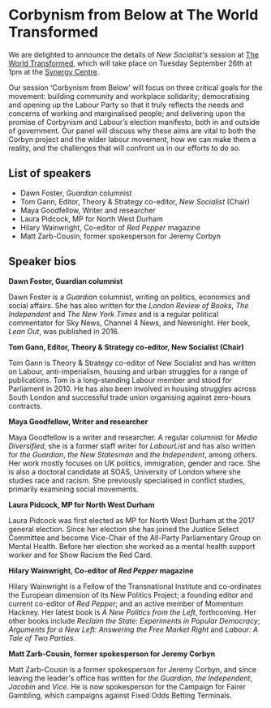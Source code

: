 Corbynism from Below at The World Transformed
=============================================

We are delighted to announce the details of *New Socialist's* session at
[The World Transformed](https://theworldtransformed.org/), which will
take place on Tuesday September 26th at 1pm at the [Synergy
Centre](http://www.thesynergycentre.org/).

Our session ‘Corbynism from Below’ will focus on three critical goals
for the movement: building community and workplace solidarity;
democratising and opening up the Labour Party so that it truly reflects
the needs and concerns of working and marginalised people; and
delivering upon the promise of Corbynism and Labour’s election
manifesto, both in and outside of government. Our panel will discuss why
these aims are vital to both the Corbyn project and the wider labour
movement, how we can make them a reality, and the challenges that will
confront us in our efforts to do so.

List of speakers
----------------

-   Dawn Foster, *Guardian* columnist
-   Tom Gann, Editor, Theory & Strategy co-editor, *New Socialist*
    (Chair)
-   Maya Goodfellow, Writer and researcher
-   Laura Pidcock, MP for North West Durham
-   Hilary Wainwright, Co-editor of *Red Pepper* magazine
-   Matt Zarb-Cousin, former spokesperson for Jeremy Corbyn

Speaker bios
------------

**Dawn Foster, Guardian columnist**

Dawn Foster is a *Guardian* columnist, writing on politics, economics
and social affairs. She has also written for the *London Review of
Books*, *The Independent* and *The New York Times* and is a regular
political commentator for Sky News, Channel 4 News, and Newsnight. Her
book, *Lean Out*, was published in 2016.

**Tom Gann, Editor, Theory & Strategy co-editor, New Socialist (Chair)**

Tom Gann is Theory & Strategy co-editor of New Socialist and has written
on Labour, anti-imperialism, housing and urban struggles for a range of
publications. Tom is a long-standing Labour member and stood for
Parliament in 2010. He has also been involved in housing struggles
across South London and successful trade union organising against
zero-hours contracts.

**Maya Goodfellow, Writer and researcher**

Maya Goodfellow is a writer and researcher. A regular columnist for
*Media Diversified*, she is a former staff writer for *LabourList* and
has also written for *the Guardian*, *the New Statesman* and *the
Independent*, among others. Her work mostly focuses on UK politics,
immigration, gender and race. She is also a doctoral candidate at SOAS,
University of London where she studies race and racism. She previously
specialised in conflict studies, primarily examining social movements.

**Laura Pidcock, MP for North West Durham**

Laura Pidcock was first elected as MP for North West Durham at the 2017
general election. Since her election she has joined the Justice Select
Committee and become Vice-Chair of the All-Party Parliamentary Group on
Mental Health. Before her election she worked as a mental health support
worker and for Show Racism the Red Card.

**Hilary Wainwright, Co-editor of *Red Pepper* magazine**

Hilary Wainwright is a Fellow of the Transnational Institute and
co-ordinates the European dimension of its New Politics Project; a
founding editor and current co-editor of *Red Pepper*; and an active
member of Momentum Hackney. Her latest book is *A New Politics from the
Left*, forthcoming. Her other books include *Reclaim the State:
Experiments in Popular Democracy*; *Arguments for a New Left: Answering
the Free Market Right* and *Labour: A Tale of Two Parties*.

**Matt Zarb-Cousin, former spokesperson for Jeremy Corbyn**

Matt Zarb-Cousin is a former spokesperson for Jeremy Corbyn, and since
leaving the leader's office has written for *the Guardian*, *the
Independent*, *Jacobin* and *Vice*. He is now spokesperson for the
Campaign for Fairer Gambling, which campaigns against Fixed Odds Betting
Terminals.
